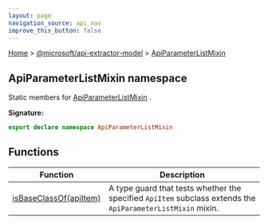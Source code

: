 ```yaml
---
layout: page
navigation_source: api_nav
improve_this_button: false
---
```



[Home](./index.md) &gt; [@microsoft/api-extractor-model](./api-extractor-model.md) &gt; [ApiParameterListMixin](./api-extractor-model.apiparameterlistmixin.md)

## ApiParameterListMixin namespace

Static members for [ApiParameterListMixin](./api-extractor-model.apiparameterlistmixin.md) .

<b>Signature:</b>

```typescript
export declare namespace ApiParameterListMixin
```

## Functions

|  Function | Description |
|  --- | --- |
|  [isBaseClassOf(apiItem)](./api-extractor-model.apiparameterlistmixin.isbaseclassof.md) | A type guard that tests whether the specified <code>ApiItem</code> subclass extends the <code>ApiParameterListMixin</code> mixin. |
